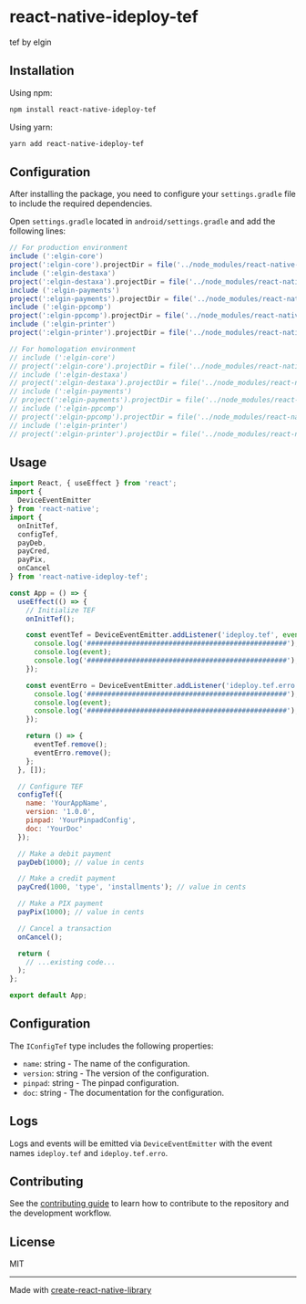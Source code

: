 # react-native-ideploy-tef

tef by elgin

## Installation

Using npm:
```sh
npm install react-native-ideploy-tef
```

Using yarn:
```sh
yarn add react-native-ideploy-tef
```

## Configuration

After installing the package, you need to configure your `settings.gradle` file to include the required dependencies.

Open `settings.gradle` located in `android/settings.gradle` and add the following lines:

```groovy
// For production environment
include (':elgin-core')
project(':elgin-core').projectDir = file('../node_modules/react-native-ideploy-tef-elgin/android/libs/prod/elgin-core')
include (':elgin-destaxa')
project(':elgin-destaxa').projectDir = file('../node_modules/react-native-ideploy-tef-elgin/android/libs/prod/elgin-destaxa')
include (':elgin-payments')
project(':elgin-payments').projectDir = file('../node_modules/react-native-ideploy-tef-elgin/android/libs/prod/elgin-payments')
include (':elgin-ppcomp')
project(':elgin-ppcomp').projectDir = file('../node_modules/react-native-ideploy-tef-elgin/android/libs/prod/elgin-ppcomp')
include (':elgin-printer')
project(':elgin-printer').projectDir = file('../node_modules/react-native-ideploy-tef-elgin/android/libs/prod/elgin-printer')

// For homologation environment
// include (':elgin-core')
// project(':elgin-core').projectDir = file('../node_modules/react-native-ideploy-tef-elgin/android/libs/hom/elgin-core')
// include (':elgin-destaxa')
// project(':elgin-destaxa').projectDir = file('../node_modules/react-native-ideploy-tef-elgin/android/libs/hom/elgin-destaxa')
// include (':elgin-payments')
// project(':elgin-payments').projectDir = file('../node_modules/react-native-ideploy-tef-elgin/android/libs/hom/elgin-payments')
// include (':elgin-ppcomp')
// project(':elgin-ppcomp').projectDir = file('../node_modules/react-native-ideploy-tef-elgin/android/libs/hom/elgin-ppcomp')
// include (':elgin-printer')
// project(':elgin-printer').projectDir = file('../node_modules/react-native-ideploy-tef-elgin/android/libs/hom/elgin-printer')
```

## Usage

```js
import React, { useEffect } from 'react';
import {
  DeviceEventEmitter
} from 'react-native';
import {
  onInitTef,
  configTef,
  payDeb,
  payCred,
  payPix,
  onCancel
} from 'react-native-ideploy-tef';

const App = () => {
  useEffect(() => {
    // Initialize TEF
    onInitTef();

    const eventTef = DeviceEventEmitter.addListener('ideploy.tef', event => {
      console.log('#################################################');
      console.log(event);
      console.log('#################################################');
    });

    const eventErro = DeviceEventEmitter.addListener('ideploy.tef.erro', event => {
      console.log('#################################################');
      console.log(event);
      console.log('#################################################');
    });

    return () => {
      eventTef.remove();
      eventErro.remove();
    };
  }, []);

  // Configure TEF
  configTef({
    name: 'YourAppName',
    version: '1.0.0',
    pinpad: 'YourPinpadConfig',
    doc: 'YourDoc'
  });

  // Make a debit payment
  payDeb(1000); // value in cents

  // Make a credit payment
  payCred(1000, 'type', 'installments'); // value in cents

  // Make a PIX payment
  payPix(1000); // value in cents

  // Cancel a transaction
  onCancel();

  return (
    // ...existing code...
  );
};

export default App;
```

## Configuration

The `IConfigTef` type includes the following properties:

- `name`: string - The name of the configuration.
- `version`: string - The version of the configuration.
- `pinpad`: string - The pinpad configuration.
- `doc`: string - The documentation for the configuration.

## Logs

Logs and events will be emitted via `DeviceEventEmitter` with the event names `ideploy.tef` and `ideploy.tef.erro`.

## Contributing

See the [contributing guide](CONTRIBUTING.md) to learn how to contribute to the repository and the development workflow.

## License

MIT

---

Made with [create-react-native-library](https://github.com/callstack/react-native-builder-bob)
